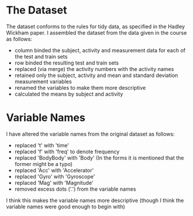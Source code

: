 The Dataset
===========

The dataset conforms to the rules for tidy data, as specified in the Hadley Wickham paper. I assembled the dataset from the data given in the course as follows:

- column binded the subject, activity and measurement data for each of the test and train sets
- row binded the resulting test and train sets
- replaced (via merge) the activity numbers with the activity names
- retained only the subject, activity and mean and standard deviation measurement variables
- renamed the variables to make them more descriptive
- calculated the means by subject and activity

Variable Names
==============

I have altered the variable names from the original dataset as follows:
- replaced 't' with 'time'
- replaced 'f' with 'freq' to denote frequency
- replaced 'BodyBody' with 'Body' (In the forms it is mentioned that the former might be a typo)
- replaced 'Acc' with 'Accelerator'
- replaced 'Gyro' with 'Gyroscope'
- replaced 'Mag' with 'Magnitude'
- removed excess dots ('.') from the variable names

I think this makes the variable names more descriptive (though I think the variable names were good enough to begin with)

